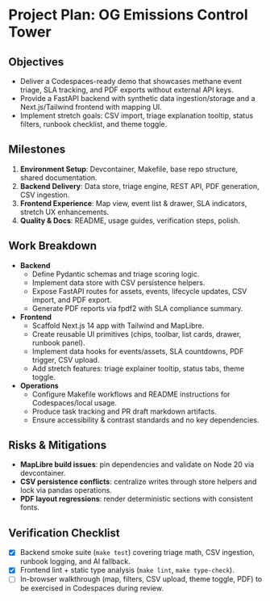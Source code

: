 # Project Plan: OG Emissions Control Tower

## Objectives
- Deliver a Codespaces-ready demo that showcases methane event triage, SLA tracking, and PDF exports without external API keys.
- Provide a FastAPI backend with synthetic data ingestion/storage and a Next.js/Tailwind frontend with mapping UI.
- Implement stretch goals: CSV import, triage explanation tooltip, status filters, runbook checklist, and theme toggle.

## Milestones
1. **Environment Setup**: Devcontainer, Makefile, base repo structure, shared documentation.
2. **Backend Delivery**: Data store, triage engine, REST API, PDF generation, CSV ingestion.
3. **Frontend Experience**: Map view, event list & drawer, SLA indicators, stretch UX enhancements.
4. **Quality & Docs**: README, usage guides, verification steps, polish.

## Work Breakdown
- **Backend**
  - Define Pydantic schemas and triage scoring logic.
  - Implement data store with CSV persistence helpers.
  - Expose FastAPI routes for assets, events, lifecycle updates, CSV import, and PDF export.
  - Generate PDF reports via fpdf2 with SLA compliance summary.
- **Frontend**
  - Scaffold Next.js 14 app with Tailwind and MapLibre.
  - Create reusable UI primitives (chips, toolbar, list cards, drawer, runbook panel).
  - Implement data hooks for events/assets, SLA countdowns, PDF trigger, CSV upload.
  - Add stretch features: triage explainer tooltip, status tabs, theme toggle.
- **Operations**
  - Configure Makefile workflows and README instructions for Codespaces/local usage.
  - Produce task tracking and PR draft markdown artifacts.
  - Ensure accessibility & contrast standards and no key dependencies.

## Risks & Mitigations
- **MapLibre build issues**: pin dependencies and validate on Node 20 via devcontainer.
- **CSV persistence conflicts**: centralize writes through store helpers and lock via pandas operations.
- **PDF layout regressions**: render deterministic sections with consistent fonts.

## Verification Checklist
- [x] Backend smoke suite (`make test`) covering triage math, CSV ingestion, runbook logging, and AI fallback.
- [x] Frontend lint + static type analysis (`make lint`, `make type-check`).
- [ ] In-browser walkthrough (map, filters, CSV upload, theme toggle, PDF) to be exercised in Codespaces during review.
